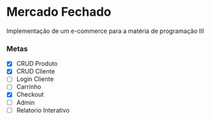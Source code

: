 # Mercado Fechado

Implementação de um e-commerce para a matéria de programação III

### Metas
- [x] CRUD Produto
- [x] CRUD Cliente
- [ ] Login Cliente
- [ ] Carrinho
- [x] Checkout
- [ ] Admin
- [ ] Relatorio Interativo